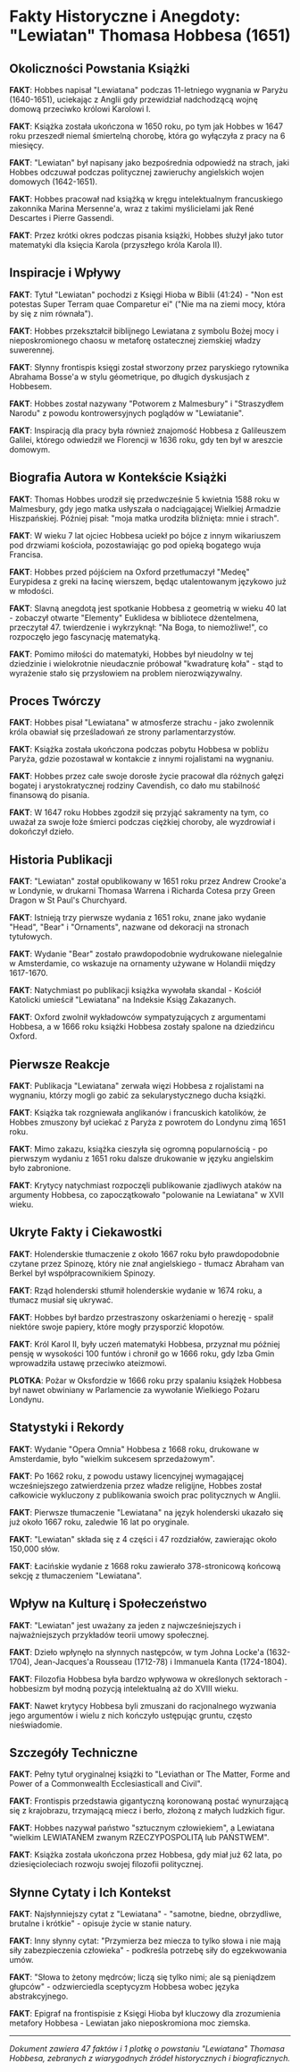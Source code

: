 # Fakty Historyczne i Anegdoty: "Lewiatan" Thomasa Hobbesa (1651)

## Okoliczności Powstania Książki

**FAKT**: Hobbes napisał "Lewiatana" podczas 11-letniego wygnania w Paryżu (1640-1651), uciekając z Anglii gdy przewidział nadchodzącą wojnę domową przeciwko królowi Karolowi I.

**FAKT**: Książka została ukończona w 1650 roku, po tym jak Hobbes w 1647 roku przeszedł niemal śmiertelną chorobę, która go wyłączyła z pracy na 6 miesięcy.

**FAKT**: "Lewiatan" był napisany jako bezpośrednia odpowiedź na strach, jaki Hobbes odczuwał podczas politycznej zawieruchy angielskich wojen domowych (1642-1651).

**FAKT**: Hobbes pracował nad książką w kręgu intelektualnym francuskiego zakonnika Marina Mersenne'a, wraz z takimi myślicielami jak René Descartes i Pierre Gassendi.

**FAKT**: Przez krótki okres podczas pisania książki, Hobbes służył jako tutor matematyki dla księcia Karola (przyszłego króla Karola II).

## Inspiracje i Wpływy

**FAKT**: Tytuł "Lewiatan" pochodzi z Księgi Hioba w Biblii (41:24) - "Non est potestas Super Terram quae Comparetur ei" ("Nie ma na ziemi mocy, która by się z nim równała").

**FAKT**: Hobbes przekształcił biblijnego Lewiatana z symbolu Bożej mocy i nieposkromionego chaosu w metaforę ostatecznej ziemskiej władzy suwerennej.

**FAKT**: Słynny frontispis księgi został stworzony przez paryskiego rytownika Abrahama Bosse'a w stylu géometrique, po długich dyskusjach z Hobbesem.

**FAKT**: Hobbes został nazywany "Potworem z Malmesbury" i "Straszydłem Narodu" z powodu kontrowersyjnych poglądów w "Lewiatanie".

**FAKT**: Inspiracją dla pracy była również znajomość Hobbesa z Galileuszem Galilei, którego odwiedził we Florencji w 1636 roku, gdy ten był w areszcie domowym.

## Biografia Autora w Kontekście Książki

**FAKT**: Thomas Hobbes urodził się przedwcześnie 5 kwietnia 1588 roku w Malmesbury, gdy jego matka usłyszała o nadciągającej Wielkiej Armadzie Hiszpańskiej. Później pisał: "moja matka urodziła bliźnięta: mnie i strach".

**FAKT**: W wieku 7 lat ojciec Hobbesa uciekł po bójce z innym wikariuszem pod drzwiami kościoła, pozostawiając go pod opieką bogatego wuja Francisa.

**FAKT**: Hobbes przed pójściem na Oxford przetłumaczył "Medeę" Eurypidesa z greki na łacinę wierszem, będąc utalentowanym językowo już w młodości.

**FAKT**: Slavną anegdotą jest spotkanie Hobbesa z geometrią w wieku 40 lat - zobaczył otwarte "Elementy" Euklidesa w bibliotece dżentelmena, przeczytał 47. twierdzenie i wykrzyknął: "Na Boga, to niemożliwe!", co rozpoczęło jego fascynację matematyką.

**FAKT**: Pomimo miłości do matematyki, Hobbes był nieudolny w tej dziedzinie i wielokrotnie nieudacznie próbował "kwadraturę koła" - stąd to wyrażenie stało się przysłowiem na problem nierozwiązywalny.

## Proces Twórczy

**FAKT**: Hobbes pisał "Lewiatana" w atmosferze strachu - jako zwolennik króla obawiał się prześladowań ze strony parlamentarzystów.

**FAKT**: Książka została ukończona podczas pobytu Hobbesa w pobliżu Paryża, gdzie pozostawał w kontakcie z innymi rojalistami na wygnaniu.

**FAKT**: Hobbes przez całe swoje dorosłe życie pracował dla różnych gałęzi bogatej i arystokratycznej rodziny Cavendish, co dało mu stabilność finansową do pisania.

**FAKT**: W 1647 roku Hobbes zgodził się przyjąć sakramenty na tym, co uważał za swoje łoże śmierci podczas ciężkiej choroby, ale wyzdrowiał i dokończył dzieło.

## Historia Publikacji

**FAKT**: "Lewiatan" został opublikowany w 1651 roku przez Andrew Crooke'a w Londynie, w drukarni Thomasa Warrena i Richarda Cotesa przy Green Dragon w St Paul's Churchyard.

**FAKT**: Istnieją trzy pierwsze wydania z 1651 roku, znane jako wydanie "Head", "Bear" i "Ornaments", nazwane od dekoracji na stronach tytułowych.

**FAKT**: Wydanie "Bear" zostało prawdopodobnie wydrukowane nielegalnie w Amsterdamie, co wskazuje na ornamenty używane w Holandii między 1617-1670.

**FAKT**: Natychmiast po publikacji książka wywołała skandal - Kościół Katolicki umieścił "Lewiatana" na Indeksie Ksiąg Zakazanych.

**FAKT**: Oxford zwolnił wykładowców sympatyzujących z argumentami Hobbesa, a w 1666 roku książki Hobbesa zostały spalone na dziedzińcu Oxford.

## Pierwsze Reakcje

**FAKT**: Publikacja "Lewiatana" zerwała więzi Hobbesa z rojalistami na wygnaniu, którzy mogli go zabić za sekularystycznego ducha książki.

**FAKT**: Książka tak rozgniewała anglikanów i francuskich katolików, że Hobbes zmuszony był uciekać z Paryża z powrotem do Londynu zimą 1651 roku.

**FAKT**: Mimo zakazu, książka cieszyła się ogromną popularnością - po pierwszym wydaniu z 1651 roku dalsze drukowanie w języku angielskim było zabronione.

**FAKT**: Krytycy natychmiast rozpoczęli publikowanie zjadliwych ataków na argumenty Hobbesa, co zapoczątkowało "polowanie na Lewiatana" w XVII wieku.

## Ukryte Fakty i Ciekawostki

**FAKT**: Holenderskie tłumaczenie z około 1667 roku było prawdopodobnie czytane przez Spinozę, który nie znał angielskiego - tłumacz Abraham van Berkel był współpracownikiem Spinozy.

**FAKT**: Rząd holenderski stłumił holenderskie wydanie w 1674 roku, a tłumacz musiał się ukrywać.

**FAKT**: Hobbes był bardzo przestraszony oskarżeniami o herezję - spalił niektóre swoje papiery, które mogły przysporzić kłopotów.

**FAKT**: Król Karol II, były uczeń matematyki Hobbesa, przyznał mu później pensję w wysokości 100 funtów i chronił go w 1666 roku, gdy Izba Gmin wprowadziła ustawę przeciwko ateizmowi.

**PLOTKA**: Pożar w Oksfordzie w 1666 roku przy spalaniu książek Hobbesa był nawet obwiniany w Parlamencie za wywołanie Wielkiego Pożaru Londynu.

## Statystyki i Rekordy

**FAKT**: Wydanie "Opera Omnia" Hobbesa z 1668 roku, drukowane w Amsterdamie, było "wielkim sukcesem sprzedażowym".

**FAKT**: Po 1662 roku, z powodu ustawy licencyjnej wymagającej wcześniejszego zatwierdzenia przez władze religijne, Hobbes został całkowicie wykluczony z publikowania swoich prac politycznych w Anglii.

**FAKT**: Pierwsze tłumaczenie "Lewiatana" na język holenderski ukazało się już około 1667 roku, zaledwie 16 lat po oryginale.

**FAKT**: "Lewiatan" składa się z 4 części i 47 rozdziałów, zawierając około 150,000 słów.

**FAKT**: Łacińskie wydanie z 1668 roku zawierało 378-stronicową końcową sekcję z tłumaczeniem "Lewiatana".

## Wpływ na Kulturę i Społeczeństwo

**FAKT**: "Lewiatan" jest uważany za jeden z najwcześniejszych i najważniejszych przykładów teorii umowy społecznej.

**FAKT**: Dzieło wpłynęło na słynnych następców, w tym Johna Locke'a (1632-1704), Jean-Jacques'a Rousseau (1712-78) i Immanuela Kanta (1724-1804).

**FAKT**: Filozofia Hobbesa była bardzo wpływowa w określonych sektorach - hobbesizm był modną pozycją intelektualną aż do XVIII wieku.

**FAKT**: Nawet krytycy Hobbesa byli zmuszani do racjonalnego wyzwania jego argumentów i wielu z nich kończyło ustępując gruntu, często nieświadomie.

## Szczegóły Techniczne

**FAKT**: Pełny tytuł oryginalnej książki to "Leviathan or The Matter, Forme and Power of a Commonwealth Ecclesiasticall and Civil".

**FAKT**: Frontispis przedstawia gigantyczną koronowaną postać wynurzającą się z krajobrazu, trzymającą miecz i berło, złożoną z małych ludzkich figur.

**FAKT**: Hobbes nazywał państwo "sztucznym człowiekiem", a Lewiatana "wielkim LEWIATAŃEM zwanym RZECZYPOSPOLITĄ lub PAŃSTWEM".

**FAKT**: Książka została ukończona przez Hobbesa, gdy miał już 62 lata, po dziesięcioleciach rozwoju swojej filozofii politycznej.

## Słynne Cytaty i Ich Kontekst

**FAKT**: Najsłynniejszy cytat z "Lewiatana" - "samotne, biedne, obrzydliwe, brutalne i krótkie" - opisuje życie w stanie natury.

**FAKT**: Inny słynny cytat: "Przymierza bez miecza to tylko słowa i nie mają siły zabezpieczenia człowieka" - podkreśla potrzebę siły do egzekwowania umów.

**FAKT**: "Słowa to żetony mędrców; liczą się tylko nimi; ale są pieniądzem głupców" - odzwierciedla sceptycyzm Hobbesa wobec języka abstrakcyjnego.

**FAKT**: Epigraf na frontispisie z Księgi Hioba był kluczowy dla zrozumienia metafory Hobbesa - Lewiatan jako nieposkromiona moc ziemska.

---

*Dokument zawiera 47 faktów i 1 plotkę o powstaniu "Lewiatana" Thomasa Hobbesa, zebranych z wiarygodnych źródeł historycznych i biograficznych.*